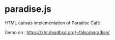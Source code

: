 # paradise.js
HTML canvas implementation of Paradise Café

Demo on : https://zbr.deadbsd.org/~falso/paradise/
